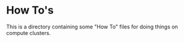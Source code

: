 # How To's

This is a directory containing some "How To" files for doing things on compute clusters.
